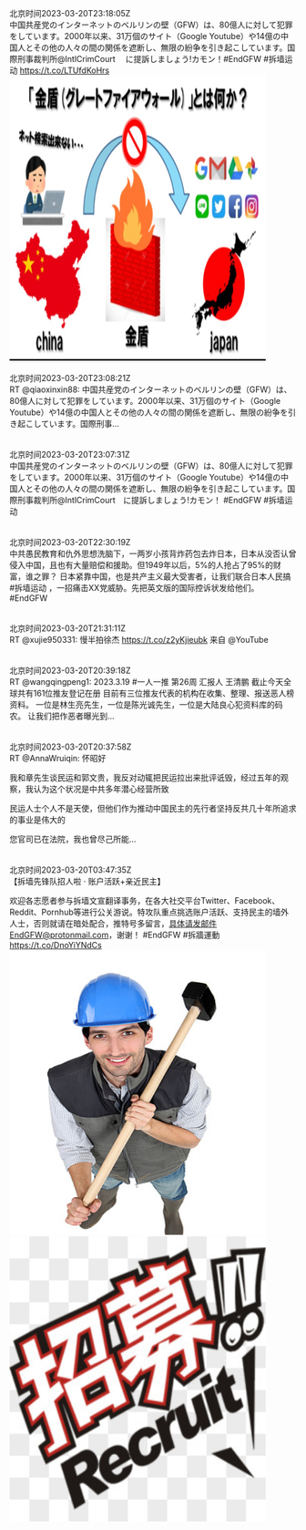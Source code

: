 北京时间2023-03-20T23:18:05Z<br>中国共産党のインターネットのベルリンの壁（GFW）は、80億人に対して犯罪をしています。2000年以来、31万個のサイト（Google Youtube）や14億の中国人とその他の人々の間の関係を遮断し、無限の紛争を引き起こしています。国際刑事裁判所@IntlCrimCourt
　に提訴しましょう!カモン！#EndGFW #拆墙运动 https://t.co/LTUfdKoHrs<br><img src='/temp/image/2023/w-Month-3/1637835909835157510_0.jpg' width='450' height='500'><br><br>北京时间2023-03-20T23:08:21Z<br>RT @qiaoxinxin88: 中国共産党のインターネットのベルリンの壁（GFW）は、80億人に対して犯罪をしています。2000年以来、31万個のサイト（Google Youtube）や14億の中国人とその他の人々の間の関係を遮断し、無限の紛争を引き起こしています。国際刑事…<br><br><br>北京时间2023-03-20T23:07:31Z<br>中国共産党のインターネットのベルリンの壁（GFW）は、80億人に対して犯罪をしています。2000年以来、31万個のサイト（Google Youtube）や14億の中国人とその他の人々の間の関係を遮断し、無限の紛争を引き起こしています。国際刑事裁判所@IntlCrimCourt　に提訴しましょう!カモン！
#EndGFW #拆墙运动<br><br><br>北京时间2023-03-20T22:30:19Z<br>中共愚民教育和仇外思想洗脑下，一两岁小孩背炸药包去炸日本，日本从没否认曾侵入中国，且也有大量赔偿和援助。但1949年以后，5%的人抢占了95%的财富，谁之罪？
日本紧靠中国，也是共产主义最大受害者，让我们联合日本人民搞 #拆墙运动
，一招痛击XX党威胁。先把英文版的国际控诉状发给他们。#EndGFW<br><br><br>北京时间2023-03-20T21:31:11Z<br>RT @xujie950331: 慢半拍徐杰 https://t.co/z2yKjieubk 来自 @YouTube<br><br><br>北京时间2023-03-20T20:39:18Z<br>RT @wangqingpeng1: 2023.3.19 #一人一推 第26周 汇报人 王清鹏
截止今天全球共有161位推友登记在册
目前有三位推友代表的机构在收集、整理、报送恶人榜资料。
一位是林生亮先生，一位是陈光诚先生，一位是大陆良心犯资料库的码农。
让我们把作恶者曝光到…<br><br><br>北京时间2023-03-20T20:37:58Z<br>RT @AnnaWruiqin: 怀昭好

我和章先生谈民运和郭文贵，我反对动辄把民运拉出来批评诋毁，经过五年的观察，我认为这个状况是中共多年潜心经营所致

民运人士个人不是天使，但他们作为推动中国民主的先行者坚持反共几十年所追求的事业是伟大的

您官司已在法院，我也曾尽己所能…<br><br><br>北京时间2023-03-20T03:47:35Z<br>【拆墙先锋队招人啦 · 账户活跃+亲近民主】

欢迎各志愿者参与拆墙文宣翻译事务，在各大社交平台Twitter、Facebook、Reddit、Pornhub等进行公关游说。特攻队重点挑选账户活跃、支持民主的墙外人士，否则就请在暗处配合，推特号多留言，具体请发邮件EndGFW@protonmail.com，谢谢！
#EndGFW #拆牆運動 https://t.co/DnoYiYNdCs<br><img src='/temp/image/2023/w-Month-3/1637541346201456640_0.jpg' width='450' height='500'><img src='/temp/image/2023/w-Month-3/1637541346201456640_1.jpg' width='450' height='500'><br><br>